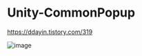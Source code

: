 # Unity-CommonPopup

https://ddayin.tistory.com/319

![image](https://user-images.githubusercontent.com/29808782/93628105-f8e6e380-fa20-11ea-98f7-86ab027eded8.png)
